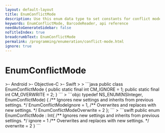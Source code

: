 ```yaml
---
layout: default-layout
title: EnumConflictMode
description: Use this enum data type to set constants for conflict mode of barcodes in your Dynamsoft Barcode Reader project.
keywords: EnumConflictMode, BarcodeReader, api reference
needAutoGenerateSidebar: false
noTitleIndex: true
breadcrumbText: EnumConflictMode
permalink: /programming/enumeration/conflict-mode.html
ignore: true
---
```



# EnumConflictMode

<div class="sample-code-prefix template2"></div>
   >- Android
   >- Objective-C
   >- Swift
   >
>
```java
public class EnumConflictMode {
    public static final int CM_IGNORE = 1;
    public static final int CM_OVERWRITE = 2;
}
```
>
```objc
typedef NS_ENUM(NSInteger, EnumConflictMode)
{
    /** Ignores new settings and inherits from previous settings. */
    EnumConflictModeIgnore = 1,
    /** Overwrites and replaces with new settings. */
    EnumConflictModeOverwrite = 2
};
```
>
```swift
public enum EnumConflictMode : Int{
    /** Ignores new settings and inherits from previous settings. */
    ignore = 1
    /** Overwrites and replaces with new settings. */
    overwrite = 2
}
```
